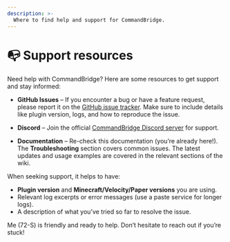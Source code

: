 ```yaml
---
description: >-
  Where to find help and support for CommandBridge.
---
```


# 📭 Support resources

Need help with CommandBridge? Here are some resources to get support and stay informed:

- **GitHub Issues** – If you encounter a bug or have a feature request, please report it on the [GitHub issue tracker](https://github.com/72-S/CommandBridge/issues). Make sure to include details like plugin version, logs, and how to reproduce the issue.

- **Discord** – Join the official [CommandBridge Discord server](https://discord.gg/QPqBYb44ce) for support.

- **Documentation** – Re-check this documentation (you’re already here!). The **Troubleshooting** section covers common issues. The latest updates and usage examples are covered in the relevant sections of the wiki.

When seeking support, it helps to have:
  - **Plugin version** and **Minecraft/Velocity/Paper versions** you are using.
  - Relevant log excerpts or error messages (use a paste service for longer logs).
  - A description of what you’ve tried so far to resolve the issue.

Me (72-S) is friendly and ready to help. Don’t hesitate to reach out if you’re stuck!
